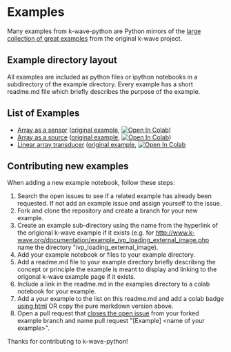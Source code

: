 # Examples

Many examples from k-wave-python are Python mirrors of the [large collection of great examples](http://www.k-wave.org/documentation/k-wave_examples.php) from the original k-wave project.

## Example directory layout

All examples are included as python files or ipython notebooks in a subdirectory of the example directory.
Every example has a short readme.md file which briefly describes the purpose of the example.

## List of Examples

- [Array as a sensor](at_array_as_sensor/) ([original example](http://www.k-wave.org/documentation/example_at_array_as_sensor.php), [![Open In Colab](https://colab.research.google.com/assets/colab-badge.svg)](https://colab.research.google.com/github/waltsims/k-wave-python/blob/migrate-examples-to-notebooks/examples/at_array_as_sensor/at_array_as_sensor.ipynb))
- [Array as a source](array_as_source/) ([original example](http://www.k-wave.org/documentation/example_at_array_as_source.php), [![Open In Colab](https://colab.research.google.com/assets/colab-badge.svg)](https://colab.research.google.com/github/waltsims/k-wave-python/blob/migrate-examples-to-notebooks/examples/at_array_as_source/at_array_as_source.ipynb))
- [Linear array transducer](at_linear_array_transducer/)
([original example](http://www.k-wave.org/documentation/example_at_linear_array_transducer.php), [![Open In Colab](https://colab.research.google.com/assets/colab-badge.svg)](https://colab.research.google.com/github/waltsims/k-wave-python/blob/migrate-examples-to-notebooks/examples/at_linear_array_transducer/at_linear_array_transducer.ipynb)
    
## Contributing new examples

When adding a new example notebook, follow these steps:

1. Search the open issues to see if a related example has already been requested. If not add an example issue and assign yourself to the issue.
3. Fork and clone the repository and create a branch for your new example.
2. Create an example sub-directory using the name from the hyperlink of the origional k-wave example if it exists (e.g. for http://www.k-wave.org/documentation/example_ivp_loading_external_image.php name the directory "ivp_loading_external_image).
3. Add your example notebook or files to your example directory.
4. Add a readme.md file to your example directory briefly describing the concept or principle the example is meant to display and linking to the origonal k-wave example page if it exists.
5. Include a link in the readme.md in the examples directory to a colab notebook for your example.
6. Add a your example to the list on this readme.md and add a colab badge [using html](https://openincolab.com/) OR copy the pure markdown version above.
7. Open a pull request that [closes the open issue](https://docs.github.com/en/issues/tracking-your-work-with-issues/linking-a-pull-request-to-an-issue) from your forked example branch and name pull request "[Example] \<name of your example\>".

Thanks for contributing to k-wave-python!
